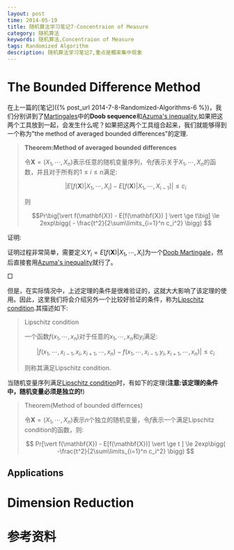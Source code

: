 ```yaml
---
layout: post
time: 2014-05-19
title: 随机算法学习笔记7-Concentraion of Measure
category: 随机算法
keywords: 随机算法,Concentraion of Measure
tags: Randomized Algorithm
description: 随机算法学习笔记7,重点是概率集中现象
---
```


# The Bounded Difference Method

在上一篇的[笔记]({% post_url 2014-7-8-Randomized-Algorithms-6 %})，我们分别讲到了[Martingales]中的**Doob sequence**和[Azuma's inequality],如果把这两个工具放到一起，会发生什么呢？如果把这两个工具组合起来，我们就能够得到一个称为"the method of averaged bounded differences"的定理.

> **Theorem:Method of averaged bounded differences**
>
> 令$\mathbf{X} = (X_1,\cdots,X_n)$表示任意的随机变量序列，令$f$表示关于$X_1,\cdots,X_n$的函数，并且对于所有的$1\le i\le n$满足:
>
> $$ \big\vert E[f(\mathbf{X})\vert X_1,\cdots,X_i] - E[f(\mathbf{X})\vert X_1,\cdots,X_{i-1}]\big\vert \le c_i $$
>
> 则
>
> $$Pr\big[\vert f(\mathbf{X}) - E[f(\mathbf{X}) ] \vert \ge t\big] \le 2exp\bigg( - \frac{t^2}{2\sum\limits_{i=1}^n c_i^2} \bigg) $$
> 

证明:

证明过程非常简单，需要定义$Y_i=E[f(\mathbf{X})\vert X_1,\cdots,X_i]$为一个[Doob Martingale]，然后直接套用[Azuma's inequality]就行了。

$\Box$

但是，在实际情况中，上述定理的条件是很难验证的，这就大大影响了该定理的使用。因此，这里我们将会介绍另外一个比较好验证的条件，称为[Lipschitz condition].其描述如下:

> Lipschitz condition
>
> 一个函数$f(x_1,\cdots,x_n)$对于任意的$x_1,\cdots,x_n$和$y_i$满足:
>
> $$ \vert f(x_1,\cdots,x_{i-1},x_i,x_{i+1},\cdots,x_n) - f(x_1,\cdots,x_{i-1},y_i,x_{i+1},\cdots,x_n) \vert \le c_i $$
>
> 则称其满足Lipschitz condition.

当随机变量序列满足[Lipschitz condition]时，有如下的定理(**注意:该定理的条件中，随机变量必须是独立的!**)

> Theorem(Method of bounded differnces)
>
> 令$\mathbf{X}=(X_1,\cdots,X_n)$表示$n$个独立的随机变量，令$f$表示一个满足Lipschitz condition的函数，则:
>
> $$ Pr[\vert f(\mathbf{X}) - E[f(\mathbf{X})] \vert \ge t ] \le 2exp\bigg( -\frac{t^2}{2\sum\limits_{i=1}^n c_i^2} \bigg)  $$
>

## Applications

# Dimension Reduction


# 参考资料


[Martingales]: http://en.wikipedia.org/wiki/Martingale_(probability_theory)
[Azuma's inequality]: http://en.wikipedia.org/wiki/Azuma%27s_inequality
[Doob Martingale]: http://en.wikipedia.org/wiki/Doob_martingale
[Lipschitz condition]: http://en.wikipedia.org/wiki/Lipschitz_condition
